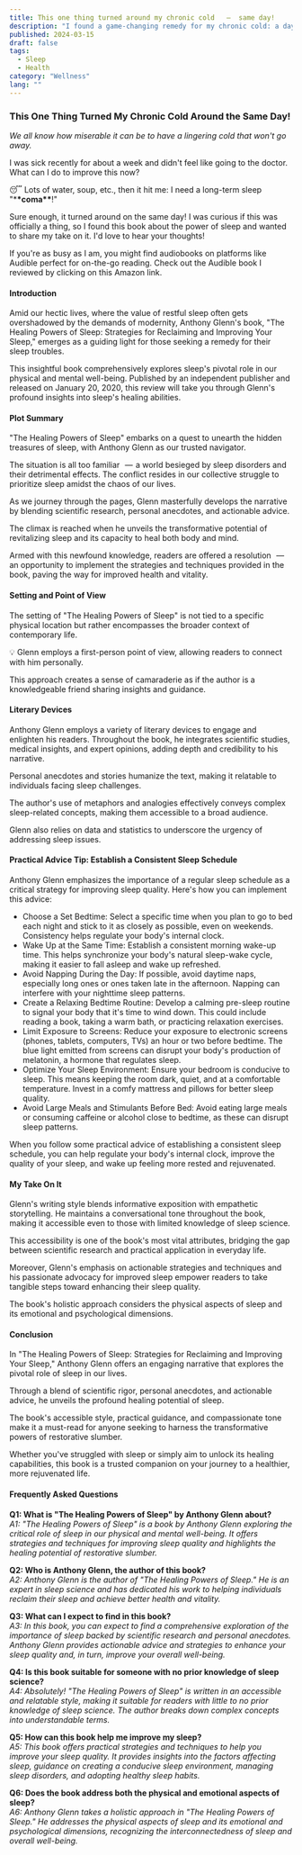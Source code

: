 ```yaml
---
title: This one thing turned around my chronic cold   —  same day!
description: "I found a game-changing remedy for my chronic cold: a day of deep sleep. This led me to Anthony Glenn's The Healing Powers of Sleep. Discover how better rest can revolutionize your health and check out the book for more tips."
published: 2024-03-15
draft: false
tags:
  - Sleep
  - Health
category: "Wellness"
lang: ""
---
```


<!-- ![Hero Image](./heroImage.jpg) -->

### This One Thing Turned My Chronic Cold Around the Same Day!

_We all know how miserable it can be to have a lingering cold that won't go away._

I was sick recently for about a week and didn't feel like going to the doctor. What can I do to improve this now?

😴 Lots of water, soup, etc., then it hit me: I need a long-term sleep "\***\*coma\*\***!"

Sure enough, it turned around on the same day! I was curious if this was officially a thing, so I found this book about the power of sleep and wanted to share my take on it. I'd love to hear your thoughts!

If you're as busy as I am, you might find audiobooks on platforms like Audible perfect for on-the-go reading. Check out the Audible book I reviewed by clicking on this Amazon link.


#### Introduction

Amid our hectic lives, where the value of restful sleep often gets overshadowed by the demands of modernity, Anthony Glenn's book, "The Healing Powers of Sleep: Strategies for Reclaiming and Improving Your Sleep," emerges as a guiding light for those seeking a remedy for their sleep troubles.

This insightful book comprehensively explores sleep's pivotal role in our physical and mental well-being. Published by an independent publisher and released on January 20, 2020, this review will take you through Glenn's profound insights into sleep's healing abilities.

#### Plot Summary

"The Healing Powers of Sleep" embarks on a quest to unearth the hidden treasures of sleep, with Anthony Glenn as our trusted navigator.

The situation is all too familiar   —  a world besieged by sleep disorders and their detrimental effects. The conflict resides in our collective struggle to prioritize sleep amidst the chaos of our lives.

As we journey through the pages, Glenn masterfully develops the narrative by blending scientific research, personal anecdotes, and actionable advice.

The climax is reached when he unveils the transformative potential of revitalizing sleep and its capacity to heal both body and mind.

Armed with this newfound knowledge, readers are offered a resolution   —  an opportunity to implement the strategies and techniques provided in the book, paving the way for improved health and vitality.

#### Setting and Point of View

The setting of "The Healing Powers of Sleep" is not tied to a specific physical location but rather encompasses the broader context of contemporary life.

💡 Glenn employs a first-person point of view, allowing readers to connect with him personally.

This approach creates a sense of camaraderie as if the author is a knowledgeable friend sharing insights and guidance.

#### Literary Devices

Anthony Glenn employs a variety of literary devices to engage and enlighten his readers. Throughout the book, he integrates scientific studies, medical insights, and expert opinions, adding depth and credibility to his narrative.

Personal anecdotes and stories humanize the text, making it relatable to individuals facing sleep challenges.

The author's use of metaphors and analogies effectively conveys complex sleep-related concepts, making them accessible to a broad audience.

Glenn also relies on data and statistics to underscore the urgency of addressing sleep issues.

#### Practical Advice Tip: Establish a Consistent Sleep Schedule

Anthony Glenn emphasizes the importance of a regular sleep schedule as a critical strategy for improving sleep quality. Here's how you can implement this advice:

- Choose a Set Bedtime: Select a specific time when you plan to go to bed each night and stick to it as closely as possible, even on weekends. Consistency helps regulate your body's internal clock.
- Wake Up at the Same Time: Establish a consistent morning wake-up time. This helps synchronize your body's natural sleep-wake cycle, making it easier to fall asleep and wake up refreshed.
- Avoid Napping During the Day: If possible, avoid daytime naps, especially long ones or ones taken late in the afternoon. Napping can interfere with your nighttime sleep patterns.
- Create a Relaxing Bedtime Routine: Develop a calming pre-sleep routine to signal your body that it's time to wind down. This could include reading a book, taking a warm bath, or practicing relaxation exercises.
- Limit Exposure to Screens: Reduce your exposure to electronic screens (phones, tablets, computers, TVs) an hour or two before bedtime. The blue light emitted from screens can disrupt your body's production of melatonin, a hormone that regulates sleep.
- Optimize Your Sleep Environment: Ensure your bedroom is conducive to sleep. This means keeping the room dark, quiet, and at a comfortable temperature. Invest in a comfy mattress and pillows for better sleep quality.
- Avoid Large Meals and Stimulants Before Bed: Avoid eating large meals or consuming caffeine or alcohol close to bedtime, as these can disrupt sleep patterns.

When you follow some practical advice of establishing a consistent sleep schedule, you can help regulate your body's internal clock, improve the quality of your sleep, and wake up feeling more rested and rejuvenated.

#### My Take On It

Glenn's writing style blends informative exposition with empathetic storytelling. He maintains a conversational tone throughout the book, making it accessible even to those with limited knowledge of sleep science.

This accessibility is one of the book's most vital attributes, bridging the gap between scientific research and practical application in everyday life.

Moreover, Glenn's emphasis on actionable strategies and techniques and his passionate advocacy for improved sleep empower readers to take tangible steps toward enhancing their sleep quality.

The book's holistic approach considers the physical aspects of sleep and its emotional and psychological dimensions.

#### Conclusion

In "The Healing Powers of Sleep: Strategies for Reclaiming and Improving Your Sleep," Anthony Glenn offers an engaging narrative that explores the pivotal role of sleep in our lives.

Through a blend of scientific rigor, personal anecdotes, and actionable advice, he unveils the profound healing potential of sleep.

The book's accessible style, practical guidance, and compassionate tone make it a must-read for anyone seeking to harness the transformative powers of restorative slumber.

Whether you've struggled with sleep or simply aim to unlock its healing capabilities, this book is a trusted companion on your journey to a healthier, more rejuvenated life.

#### Frequently Asked Questions

**Q1: What is "The Healing Powers of Sleep" by Anthony Glenn about?**  
 _A1: "The Healing Powers of Sleep" is a book by Anthony Glenn exploring the critical role of sleep in our physical and mental well-being. It offers strategies and techniques for improving sleep quality and highlights the healing potential of restorative slumber._

**Q2: Who is Anthony Glenn, the author of this book?**  
 _A2: Anthony Glenn is the author of "The Healing Powers of Sleep." He is an expert in sleep science and has dedicated his work to helping individuals reclaim their sleep and achieve better health and vitality._

**Q3: What can I expect to find in this book?**  
 _A3: In this book, you can expect to find a comprehensive exploration of the importance of sleep backed by scientific research and personal anecdotes. Anthony Glenn provides actionable advice and strategies to enhance your sleep quality and, in turn, improve your overall well-being._

**Q4: Is this book suitable for someone with no prior knowledge of sleep science?**  
 _A4: Absolutely! "The Healing Powers of Sleep" is written in an accessible and relatable style, making it suitable for readers with little to no prior knowledge of sleep science. The author breaks down complex concepts into understandable terms._

**Q5: How can this book help me improve my sleep?**  
 _A5: This book offers practical strategies and techniques to help you improve your sleep quality. It provides insights into the factors affecting sleep, guidance on creating a conducive sleep environment, managing sleep disorders, and adopting healthy sleep habits._

**Q6: Does the book address both the physical and emotional aspects of sleep?**  
 _A6: Anthony Glenn takes a holistic approach in "The Healing Powers of Sleep." He addresses the physical aspects of sleep and its emotional and psychological dimensions, recognizing the interconnectedness of sleep and overall well-being._
